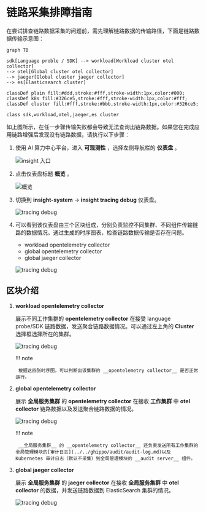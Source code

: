 # 链路采集排障指南

在尝试排查链路数据采集的问题前，需先理解链路数据的传输路径，下面是链路数据传输示意图：

```mermaid
graph TB

sdk[Language proble / SDK] --> workload[Workload cluster otel collector]
--> otel[Global cluster otel collector]
--> jaeger[Global cluster jaeger collector]
--> es[Elasticsearch cluster]

classDef plain fill:#ddd,stroke:#fff,stroke-width:1px,color:#000;
classDef k8s fill:#326ce5,stroke:#fff,stroke-width:1px,color:#fff;
classDef cluster fill:#fff,stroke:#bbb,stroke-width:1px,color:#326ce5;

class sdk,workload,otel,jaeger,es cluster
```

如上图所示，在任一步骤传输失败都会导致无法查询出链路数据。如果您在完成应用链路增强后发现没有链路数据，请执行以下步骤：

1. 使用 AI 算力中心平台，进入 __可观测性__ ，选择左侧导航栏的 __仪表盘__ 。

    ![insight 入口](https://docs.daocloud.io/daocloud-docs-images/docs/insight/images/insight01.png)

2. 点击仪表盘标题 __概览__ 。

    ![概览](https://docs.daocloud.io/daocloud-docs-images/docs/insight/images/insight02.png)

3. 切换到 __insight-system__ -> __insight tracing debug__ 仪表盘。

    ![tracing debug](https://docs.daocloud.io/daocloud-docs-images/docs/insight/images/insighttrace01.png)

4. 可以看到该仪表盘由三个区块组成，分别负责监控不同集群、不同组件传输链路的数据情况。通过生成的时序图表，检查链路数据传输是否存在问题。

    - workload opentelemetry collector
    - global opentelemetry collector
    - global jaeger collector

    ![tracing debug](https://docs.daocloud.io/daocloud-docs-images/docs/insight/images/insighttrace02.png)

## 区块介绍

1. **workload opentelemetry collector**

    展示不同工作集群的 __opentelemetry collector__ 在接受 language probe/SDK 链路数据，发送聚合链路数据情况。可以通过左上角的 __Cluster__ 选择框选择所在的集群。

    ![tracing debug](https://docs.daocloud.io/daocloud-docs-images/docs/insight/images/insighttrace03.png)

    !!! note

        根据这四张时序图，可以判断出该集群的 __opentelemetry collector__ 是否正常运行。

2. **global opentelemetry collector**

    展示 __全局服务集群__ 的 __opentelemetry collector__ 在接收 __工作集群__ 中 __otel collector__ 链路数据以及发送聚合链路数据的情况。

    ![tracing debug](https://docs.daocloud.io/daocloud-docs-images/docs/insight/images/insighttrace04.png)

    !!! note

        __全局服务集群__ 的 __opentelemetry collector__ 还负责发送所有工作集群的全局管理模块的[审计日志](../../ghippo/audit/audit-log.md)以及 Kubernetes 审计日志（默认不采集）到全局管理模块的 __audit server__ 组件。

3. **global jaeger collector**

    展示 __全局服务集群__ 的 __jaeger collector__ 在接收 __全局服务集群__ 中 __otel collector__ 的数据，并发送链路数据到 ElasticSearch 集群的情况。

    ![tracing debug](https://docs.daocloud.io/daocloud-docs-images/docs/insight/images/insighttrace05.png)
